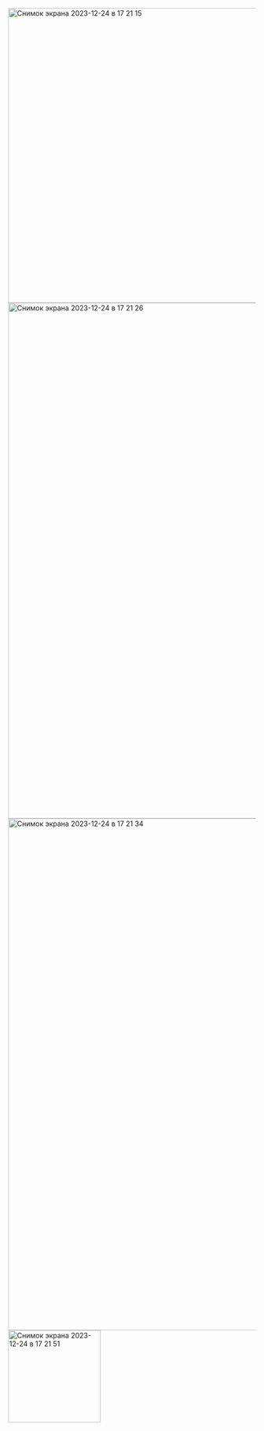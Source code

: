 <img width="600" alt="Снимок экрана 2023-12-24 в 17 21 15" src="https://github.com/maxromanovskii/Software_Arch_Slack/assets/151863055/d8ee3566-c1ba-4b1c-9e90-1242fddd2443">
<img width="1050" alt="Снимок экрана 2023-12-24 в 17 21 26" src="https://github.com/maxromanovskii/Software_Arch_Slack/assets/151863055/46c7e17a-a257-4d27-94ec-6d222265a4d9">
<img width="1042" alt="Снимок экрана 2023-12-24 в 17 21 34" src="https://github.com/maxromanovskii/Software_Arch_Slack/assets/151863055/9201aadb-9c64-454d-baad-d9210a94251b">
<img width="188" alt="Снимок экрана 2023-12-24 в 17 21 51" src="https://github.com/maxromanovskii/Software_Arch_Slack/assets/151863055/35d94239-9954-4352-bcb1-d88e06ad4b98">

